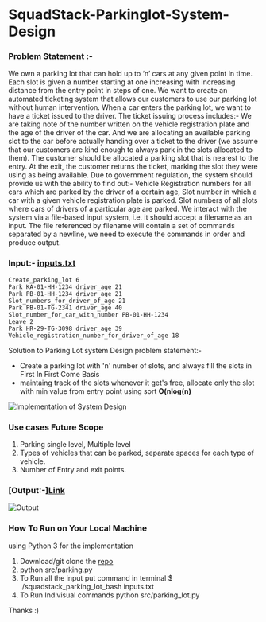 # SquadStack-Parkinglot-System-Design

### Problem Statement :- 
We own a parking lot that can hold up to ‘n’ cars at any given point in time. Each slot is given a number starting at one increasing with increasing distance from the entry point in steps of one. We want to create an automated ticketing system that allows our customers to use our parking lot without human intervention.
When a car enters the parking lot, we want to have a ticket issued to the driver. The ticket issuing process includes:- 
We are taking note of the number written on the vehicle registration plate and the age of the driver of the car.
And we are allocating an available parking slot to the car before actually handing over a ticket to the driver (we assume that our customers are kind enough to always park in the slots allocated to them).
The customer should be allocated a parking slot that is nearest to the entry. At the exit, the customer returns the ticket, marking the slot they were using as being available.
Due to government regulation, the system should provide us with the ability to find out:-
Vehicle Registration numbers for all cars which are parked by the driver of a certain age,
Slot number in which a car with a given vehicle registration plate is parked. 
Slot numbers of all slots where cars of drivers of a particular age are parked.
We interact with the system via a file-based input system, i.e. it should accept a filename as an input. The file referenced by filename will contain a set of commands separated by a newline, we need to execute the commands in order and produce output.

### Input:- [inputs.txt](https://github.com/ajinkyajawale14/SquadStack-Parkinglot-System-Design/blob/main/inputs.txt) 

    Create_parking_lot 6
    Park KA-01-HH-1234 driver_age 21
    Park PB-01-HH-1234 driver_age 21
    Slot_numbers_for_driver_of_age 21
    Park PB-01-TG-2341 driver_age 40
    Slot_number_for_car_with_number PB-01-HH-1234
    Leave 2
    Park HR-29-TG-3098 driver_age 39
    Vehicle_registration_number_for_driver_of_age 18

Solution to Parking Lot system Design problem statement:- 

* Create a parking lot with 'n' number of slots, and always fill the slots in First In First Come Basis
* maintaing track of the slots whenever it get's free, allocate only the slot with min value from entry point using sort **O(nlog(n)** 

![Implementation of System Design](https://github.com/ajinkyajawale14/SquadStack-Parkinglot-System-Design/blob/main/SquadStack%20Parking%20Lot.png)


### Use cases Future Scope
  1. Parking single level, Multiple level
  2. Types of vehicles that can be parked, separate spaces for each type of vehicle.
  3. Number of Entry and exit points.

### [Output:-][Link](https://github.com/ajinkyajawale14/SquadStack-Parkinglot-System-Design/blob/main/code_Screenshot%202020-10-12%20at%2012.52.02%20AM.png)
![Output](https://github.com/ajinkyajawale14/SquadStack-Parkinglot-System-Design/blob/main/Screenshot%202020-10-12%20at%202.51.58%20AM.png)

### How To Run on Your Local Machine

using Python 3 for the implementation 

  1. Download/git clone the [repo](https://github.com/ajinkyajawale14/SquadStack-Parkinglot-System-Design)
  2. python src/parking.py
  2. To Run all the input put command in terminal $ ./squadstack_parking_lot_bash inputs.txt
  3. To Run Indivisual commands python src/parking_lot.py
 
 Thanks :)
